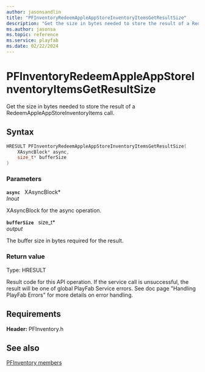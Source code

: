 ```yaml
---
author: jasonsandlin
title: "PFInventoryRedeemAppleAppStoreInventoryItemsGetResultSize"
description: "Get the size in bytes needed to store the result of a RedeemAppleAppStoreInventoryItems call."
ms.author: jasonsa
ms.topic: reference
ms.service: playfab
ms.date: 02/22/2024
---
```


# PFInventoryRedeemAppleAppStoreInventoryItemsGetResultSize  

Get the size in bytes needed to store the result of a RedeemAppleAppStoreInventoryItems call.  

## Syntax  
  
```cpp
HRESULT PFInventoryRedeemAppleAppStoreInventoryItemsGetResultSize(  
    XAsyncBlock* async,  
    size_t* bufferSize  
)  
```  
  
### Parameters  
  
**`async`** &nbsp; XAsyncBlock*  
*_Inout_*  
  
XAsyncBlock for the async operation.  
  
**`bufferSize`** &nbsp; size_t*  
*output*  
  
The buffer size in bytes required for the result.  
  
  
### Return value
Type: HRESULT
  
Result code for this API operation. If the service call is unsuccessful, the result will be one of global PlayFab Service errors. See doc page "Handling PlayFab Errors" for more details on error handling.
  
  
## Requirements  
  
**Header:** PFInventory.h
  
## See also  
[PFInventory members](../pfinventory_members.md)  

  
  
